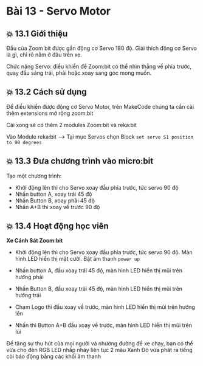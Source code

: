 # Bài 13 - Servo Motor

## 💥 13.1 Giới thiệu

Đầu của Zoom bit được gắn động cơ Servo 180 độ. Giải thích động cơ Servo là gì, chỉ rõ nằm ở đâu trên xe.

Chức năng Servo: điều khiển để Zoom:bit có thể nhìn thẳng về phía trước, quay đầu sáng trái, phải hoặc xoay sang góc mong muốn.

## 💥 13.2 Cách sử dụng

Để điều khiển được động cơ Servo Motor, trên MakeCode chúng ta cần cài thêm extensions mở rộng zoom:bit

Cài xong sẽ có thêm 2 modules Zoom:bit và reka:bit

Vào Module reka:bit --> Tại mục Servos chọn Block `set servo S1 position to 90 degrees`

## 💥 13.3 Đưa chương trình vào micro:bit

Tạo một chương trình:

* Khởi động lên thì cho Servo xoay đầu phía trước, tức servo 90 độ
* Nhấn button A, xoay trái 45 độ
* Nhấn Button B, xoay phải 45 độ
* Nhấn A+B thì xoay về trước 90 độ

## 💥 13.4 Hoạt động học viên

**Xe Cánh Sát Zoom:bit**

* Khởi động lên thì cho Servo xoay đầu phía trước, tức servo 90 độ. Màn hình LED hiển thị mặt cười. Bật âm thanh `power up`
* Nhấn button A, đầu xoay trái 45 độ, màn hình LED hiển thị mũi trên hướng phải
* Nhấn Button B, đầu xoay trái 45 độ, màn hình LED hiển thị mũi trên hướng trái

* Chạm Logo thì đầu xoay về trước, màn hình LED hiển thị mũi trên hướng lên
* Nhấn thì Button A+B đầu xoay về trước, màn hình LED hiển thị mũi trên lùi

Để tăng sự thu hút của mọi người và nhường đường để xe chạy, bạn có thể vừa cho đèn RGB LED nhấp nháy liên tục 2 màu Xanh Đỏ vừa phát ra tiếng còi báo động bằng các khối âm thanh
